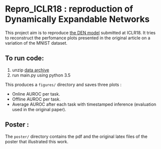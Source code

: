 # Repro_ICLR18 : reproduction of Dynamically Expandable Networks

This project aim is to reproduce [the DEN model](https://arxiv.org/abs/1708.01547) submitted at ICLR18.
It tries to reconstruct the perfomance plots presented in the original article on a variation of the MNIST dataset. 

## To run code:

1. unzip [data archive](http://www.iro.umontreal.ca/~lisa/icml2007data/mnist_rotation_back_image_new.zip)
2. run main.py using python 3.5

This produces a `figures/` directory and saves three plots :
- Online AUROC per task.
- Offline AUROC per task.
- Average AUROC after each task with timestamped inference (evaluation used in the original paper).

## Poster :
The `poster/` directory contains the pdf and the original latex files of the poster that illustrated this work.